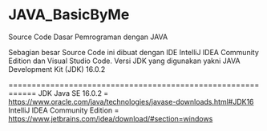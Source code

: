 # JAVA_BasicByMe
Source Code Dasar Pemrograman dengan JAVA

Sebagian besar Source Code ini dibuat dengan IDE IntelliJ IDEA Community Edition dan Visual Studio Code.
Versi JDK yang digunakan yakni JAVA Development Kit (JDK) 16.0.2

============================================================
JDK Java SE 16.0.2 = https://www.oracle.com/java/technologies/javase-downloads.html#JDK16
IntelliJ IDEA Community Edition = https://www.jetbrains.com/idea/download/#section=windows
